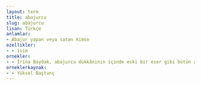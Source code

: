 ```yaml
---
layout: term
title: abajurcu
slug: abajurcu
lisan: Türkçe
anlamlar:
- Abajur yapan veya satan kimse
ozellikler:
- - isim
ornekler:
- - İrina Baydak, abajurcu dükkânının içinde eski bir eser gibi bütün azameti ile oturuyor.
orneklerkaynak:
- - Yüksel Baştunç
---
```

